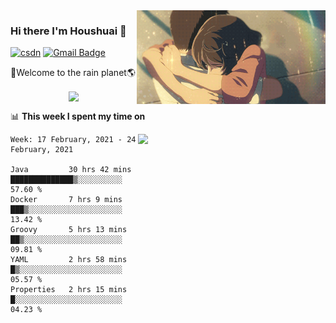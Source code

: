 <img  align='right' height="150" src="https://github.com/LikeRainDay/LikeRainDay/blob/master/pic/img_rain_1.gif?raw=true">



### Hi there I'm Houshuai :lemon:

[![csdn](https://img.shields.io/badge/-csdn-c14438?style=flat-square&logo=c&logoColor=white)](https://blog.csdn.net/qq_15807167)
[![Gmail Badge](https://img.shields.io/badge/-gmail-c14438?style=flat-square&logo=Gmail&logoColor=white&link=mailto:houshuai0816@gmail.com)](mailto:houshuai0816@gmail.com)

🚀Welcome to the rain planet🌎

<center>
<img align='center'  src="https://source.unsplash.com/random/1200x600">
</center>

📊 **This week I spent my time on**

<img align='right'   width="300" src="https://github-readme-stats.vercel.app/api?username=LikeRainDay&show_icons=true&title_color=fff&icon_color=79ff97&text_color=9f9f9f&bg_color=151515">

<!--START_SECTION:waka-->
```text
Week: 17 February, 2021 - 24 February, 2021

Java         30 hrs 42 mins  ██████████████▒░░░░░░░░░░   57.60 % 
Docker       7 hrs 9 mins    ███▒░░░░░░░░░░░░░░░░░░░░░   13.42 % 
Groovy       5 hrs 13 mins   ██▒░░░░░░░░░░░░░░░░░░░░░░   09.81 % 
YAML         2 hrs 58 mins   █▒░░░░░░░░░░░░░░░░░░░░░░░   05.57 % 
Properties   2 hrs 15 mins   █░░░░░░░░░░░░░░░░░░░░░░░░   04.23 % 
```
<!--END_SECTION:waka-->
